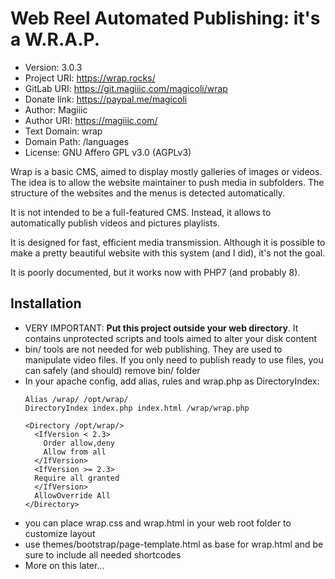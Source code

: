 # Web Reel Automated Publishing: it's a W.R.A.P.

* Version:         3.0.3
* Project URI:     https://wrap.rocks/
* GitLab URI:      https://git.magiiic.com/magicoli/wrap
* Donate link:     https://paypal.me/magicoli
* Author:          Magiiic
* Author URI:      https://magiiic.com/
* Text Domain:     wrap
* Domain Path:     /languages
* License:         GNU Affero GPL v3.0 (AGPLv3)

Wrap is a basic CMS, aimed to display mostly galleries of images or videos.
The idea is to allow the website maintainer to push media in subfolders.
The structure of the websites and the menus is detected automatically.

It is not intended to be a full-featured CMS. Instead, it allows to
automatically publish videos and pictures playlists.

It is designed for fast, efficient media transmission. Although it is
possible to make a pretty beautiful website with this system (and I did), it's
not the goal.

It is poorly documented, but it works now with PHP7 (and probably 8).


## Installation

* VERY IMPORTANT: **Put this project outside your web directory**. It contains
  unprotected scripts and tools aimed to alter your disk content
* bin/ tools are not needed for web publishing. They are used to manipulate
  video files. If you only need to publish ready to use files, you can safely
  (and should) remove bin/ folder
* In your apache config, add alias, rules and wrap.php as DirectoryIndex:
  ```
  Alias /wrap/ /opt/wrap/
  DirectoryIndex index.php index.html /wrap/wrap.php

  <Directory /opt/wrap/>
    <IfVersion < 2.3>
      Order allow,deny
      Allow from all
    </IfVersion>
    <IfVersion >= 2.3>
    Require all granted
    </IfVersion>
    AllowOverride All
  </Directory>
  ```
* you can place wrap.css and wrap.html in your web root folder to customize layout
* use themes/bootstrap/page-template.html as base for wrap.html and be sure to
  include all needed shortcodes
* More on this later...
